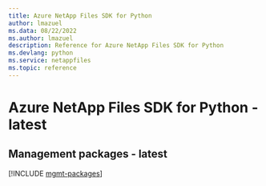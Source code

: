 ```yaml
---
title: Azure NetApp Files SDK for Python
author: lmazuel
ms.data: 08/22/2022
ms.author: lmazuel
description: Reference for Azure NetApp Files SDK for Python
ms.devlang: python
ms.service: netappfiles
ms.topic: reference
---
```

# Azure NetApp Files SDK for Python - latest

## Management packages - latest
[!INCLUDE [mgmt-packages](netapp-files-mgmt-index.md)]